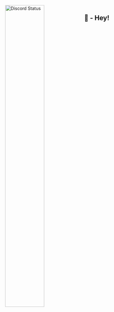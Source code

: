 <a href="https://discord.com/users/341160761470615563" target="_blank">
    <img width="50%" align="left" alt="Discord Status" src="https://lanyard.cnrad.dev/api/341160761470615563?bg=1f1f1f&borderRadius=10px">
</a>

## 🔰 - Hey!
